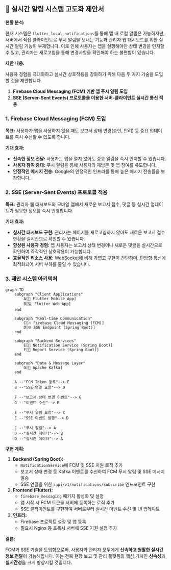 ## 📢 실시간 알림 시스템 고도화 제안서

**현황 분석:**

현재 시스템은 `flutter_local_notifications`를 통해 앱 내 로컬 알림은 가능하지만, 서버에서 직접 클라이언트로 푸시 알림을 보내는 기능과 관리자 웹 대시보드를 위한 실시간 알림 기능이 부재합니다. 이로 인해 사용자는 앱을 실행해야만 상태 변경을 인지할 수 있고, 관리자는 새로고침을 통해 변경사항을 확인해야 하는 불편함이 있습니다.

**제안 내용:**

사용자 경험을 극대화하고 실시간 상호작용을 강화하기 위해 다음 두 가지 기술을 도입할 것을 제안합니다.

1.  **Firebase Cloud Messaging (FCM) 기반 앱 푸시 알림 도입**
2.  **SSE (Server-Sent Events) 프로토콜을 이용한 서버-클라이언트 실시간 통신 적용**

### 1. Firebase Cloud Messaging (FCM) 도입

**목표:** 사용자가 앱을 사용하지 않을 때도 보고서 상태 변경(승인, 반려) 등 중요 업데이트를 즉시 수신할 수 있도록 합니다.

**기대 효과:**

*   **신속한 정보 전달:** 사용자는 앱을 열지 않아도 중요 알림을 즉시 인지할 수 있습니다.
*   **사용자 참여 증대:** 푸시 알림을 통해 사용자의 재방문 및 앱 참여를 유도합니다.
*   **안정적인 메시지 전송:** Google의 안정적인 인프라를 통해 높은 메시지 전송률을 보장합니다.

### 2. SSE (Server-Sent Events) 프로토콜 적용

**목표:** 관리자 웹 대시보드와 모바일 앱에서 새로운 보고서 접수, 댓글 등 실시간 업데이트가 필요한 정보를 즉시 반영합니다.

**기대 효과:**

*   **실시간 대시보드 구현:** 관리자는 페이지를 새로고침하지 않아도 새로운 보고서 접수 현황을 실시간으로 확인할 수 있습니다.
*   **향상된 사용자 경험:** 앱 사용자는 보고서 상태 변경이나 새로운 댓글을 실시간으로 확인하여 즉각적인 상호작용이 가능합니다.
*   **효율적인 리소스 사용:** WebSocket에 비해 가볍고 구현이 간단하며, 단방향 통신에 최적화되어 서버 부하를 줄일 수 있습니다.

### 3. 제안 시스템 아키텍처

```mermaid
graph TD
    subgraph "Client Applications"
        A[📱 Flutter Mobile App]
        B[💻 Flutter Web App]
    end

    subgraph "Real-time Communication"
        C[🔥 Firebase Cloud Messaging (FCM)]
        D[🌐 SSE Endpoint (Spring Boot)]
    end

    subgraph "Backend Services"
        E[🍃 Notification Service (Spring Boot)]
        F[🍃 Report Service (Spring Boot)]
    end

    subgraph "Data & Message Layer"
        G[📨 Apache Kafka]
    end

    A --"FCM Token 등록"--> E
    B --"SSE 연결 요청"--> D

    F --"보고서 상태 변경 이벤트"--> G
    G --"이벤트 수신"--> E

    E --"푸시 알림 요청"--> C
    E --"SSE 이벤트 발행"--> D

    C --"푸시 알림"--> A
    D --"실시간 데이터"--> B
    D --"실시간 데이터"--> A
```

**구현 계획:**

1.  **Backend (Spring Boot):**
    *   `NotificationService`에 FCM 및 SSE 지원 로직 추가
    *   보고서 상태 변경 등 Kafka 이벤트를 수신하여 FCM 푸시 알림 및 SSE 메시지 발송
    *   SSE 연결을 위한 `/api/v1/notifications/subscribe` 엔드포인트 구현
2.  **Frontend (Flutter):**
    *   `firebase_messaging` 패키지 활성화 및 설정
    *   앱 시작 시 FCM 토큰을 서버에 등록하는 로직 추가
    *   SSE 클라이언트를 구현하여 서버로부터 실시간 이벤트 수신 및 UI 업데이트
3.  **인프라:**
    *   Firebase 프로젝트 설정 및 앱 등록
    *   필요시 Nginx 등 프록시 서버에 SSE 지원 설정 추가

**결론:**

FCM과 SSE 기술을 도입함으로써, 사용자와 관리자 모두에게 **신속하고 원활한 실시간 정보 전달**이 가능해집니다. 이는 전북 현장 보고 및 관리 플랫폼의 핵심 가치인 **신속성**과 **실시간성**을 크게 향상시킬 것입니다.

